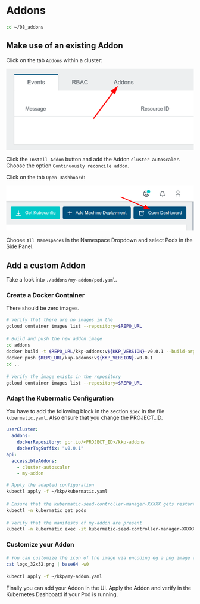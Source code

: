 # Addons

```bash
cd ~/08_addons
```

## Make use of an existing Addon

Click on the tab `Addons` within a cluster:

![](../img/addons.png)

Click the `Install Addon` button and add the Addon `cluster-autoscaler`. Choose the option `Continuously reconcile addon`.

Click on the tab `Open Dashboard`:

![](../img/dashboard.png)

Choose `All Namespaces` in the Namespace Dropdown and select Pods in the Side Panel.

## Add a custom Addon

Take a look into `./addons/my-addon/pod.yaml`.

### Create a Docker Container

There should be zero images.

```bash
# Verify that there are no images in the
gcloud container images list --repository=$REPO_URL

# Build and push the new addon image
cd addons
docker build -t $REPO_URL/kkp-addons:v${KKP_VERSION}-v0.0.1 --build-arg KKP_VERSION=${KKP_VERSION} .
docker push $REPO_URL/kkp-addons:v${KKP_VERSION}-v0.0.1
cd ..

# Verify the image exists in the repository
gcloud container images list --repository=$REPO_URL
```

### Adapt the Kubermatic Configuration

You have to add the following block in the section `spec` in the file `kubermatic.yaml`. Also ensure that you change the PROJECT_ID.

```yaml
userCluster:
  addons:
    dockerRepository: gcr.io/<PROJECT_ID>/kkp-addons
    dockerTagSuffix: "v0.0.1"
api:
  accessibleAddons:
    - cluster-autoscaler
    - my-addon
```

```bash
# Apply the adapted configuration
kubectl apply -f ~/kkp/kubermatic.yaml

# Ensure that the kubermatic-seed-controller-manager-XXXXX gets restarted
kubectl -n kubermatic get pods

# Verify that the manifests of my-addon are present
kubectl -n kubermatic exec -it kubermatic-seed-controller-manager-XXXXX -- cat /opt/addons/my-addon/pod.yaml
```

### Customize your Addon

```bash
# You can customize the icon of the image via encoding eg a png image via base64. Note the AddonConfig already contains this image in the field `spec.logo`
cat logo_32x32.png | base64 -w0

kubectl apply -f ~/kkp/my-addon.yaml
```

Finally you can add your Addon in the UI. Apply the Addon and verify in the Kubernetes Dashboatd if your Pod is running.
